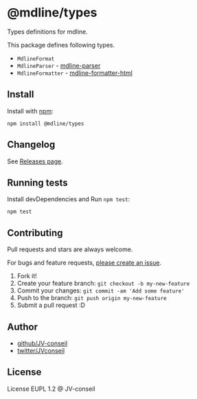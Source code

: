 # @mdline/types

Types definitions for mdline.

This package defines following types.

- `MdlineFormat`
- `MdlineParser` - [mdline-parser](../mdline-parser)
- `MdlineFormatter` - [mdline-formatter-html](../mdline-formatter-html)

## Install

Install with [npm](https://www.npmjs.com/):

    npm install @mdline/types

## Changelog

See [Releases page](https://github.com/JV-conseil/mdline/releases).

## Running tests

Install devDependencies and Run `npm test`:

    npm test

## Contributing

Pull requests and stars are always welcome.

For bugs and feature requests, [please create an issue](https://github.com/JV-conseil/mdline/issues).

1. Fork it!
2. Create your feature branch: `git checkout -b my-new-feature`
3. Commit your changes: `git commit -am 'Add some feature'`
4. Push to the branch: `git push origin my-new-feature`
5. Submit a pull request :D

## Author

- [github/JV-conseil](https://github.com/JV-conseil)
- [twitter/JVconseil](https://twitter.com/JVconseil)

## License

License EUPL 1.2 @ JV-conseil
